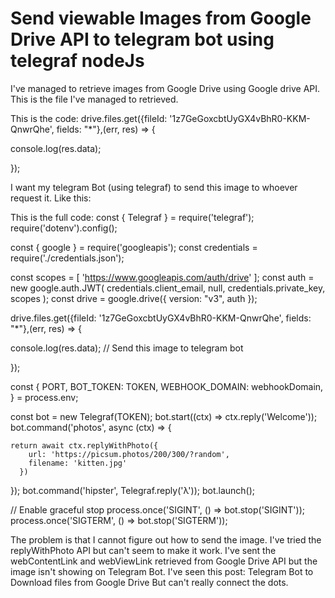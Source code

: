 
# Send viewable Images from Google Drive API to telegram bot using telegraf nodeJs

I've managed to retrieve images from Google Drive using Google drive API. This is the file I've managed to retrieved.

This is the code:
drive.files.get({fileId: '1z7GeGoxcbtUyGX4vBhR0-KKM-QnwrQhe', fields: "*"},(err, res) => {

  console.log(res.data);

});


I want my telegram Bot (using telegraf) to send this image to whoever request it. Like this:

This is the full code:
const { Telegraf } = require('telegraf');
require('dotenv').config();

const { google } = require('googleapis');
const credentials = require('./credentials.json');

const scopes = [
  'https://www.googleapis.com/auth/drive'
];
const auth = new google.auth.JWT(
  credentials.client_email, null,
  credentials.private_key, scopes
);
const drive = google.drive({ version: "v3", auth });



drive.files.get({fileId: '1z7GeGoxcbtUyGX4vBhR0-KKM-QnwrQhe', fields: "*"},(err, res) => {

  console.log(res.data);
  // Send this image to telegram bot

});

const {
    PORT,
    BOT_TOKEN: TOKEN,
    WEBHOOK_DOMAIN: webhookDomain,
} = process.env;

const bot = new Telegraf(TOKEN);
bot.start((ctx) => ctx.reply('Welcome'));
bot.command('photos', async (ctx) => {


  
    return await ctx.replyWithPhoto({
        url: 'https://picsum.photos/200/300/?random',
        filename: 'kitten.jpg'
      })

});
bot.command('hipster', Telegraf.reply('λ'));
bot.launch();

// Enable graceful stop
process.once('SIGINT', () => bot.stop('SIGINT'));
process.once('SIGTERM', () => bot.stop('SIGTERM'));



The problem is that I cannot figure out how to send the image. I've tried the replyWithPhoto API but can't seem to make it work. I've sent the webContentLink and webViewLink retrieved from Google Drive API but the image isn't showing on Telegram Bot. I've seen this post:
Telegram Bot to Download files from Google Drive
But can't really connect the dots.

        